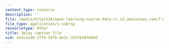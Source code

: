 ```yaml
---
content_type: resource
description: ''
file: /media/https%3A/open-learning-course-data-rc.s3.amazonaws.com/7-014-introductory-biology-spring-2005/4e5ce1d82f74587bbe2c3357b28f6ddd_gaHQ_1Sp5_s.vtt
file_type: application/x-subrip
resourcetype: Other
title: 3play caption file
uid: 4e5ce1d8-2f74-587b-be2c-3357b28f6ddd
---
```

